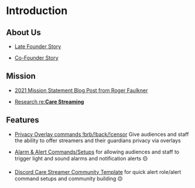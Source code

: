 # Introduction

## About Us
* [Late Founder Story](https://roger-rethinker.medium.com/this-is-what-we-get-when-health-care-is-a-business-c3198f3c6257)


* [Co-Founder Story](https://www.reddit.com/r/digitalbystanders/comments/1bfsx0h/elder_negligence_digital_bystander_story/)

## Mission

* [2021 Mission Statement Blog Post from Roger Faulkner](MISSION2.md)

* [Research re:**Care Streaming**](research.md)

## **Features**

* [Privacy Overlay commands
!brb/!back/!censor](https://www.reddit.com/r/streamyourcare/comments/1ayc3my/dbis_privacy_commands/)
Give audiences and staff the ability to offer streamers and their guardians privacy via overlays


* [Alarm & Alert Commands/Setups](https://medium.com/@faulknerfellowship/care-streamer-chatbot-commands-alerts-and-messages-5a5c30ae6c7b) for allowing audiences and staff to trigger light and sound alarms and notification alerts 🟡


* [Discord Care Streamer Community Template](https://medium.com/@faulknerfellowship/care-stream-discord-template-community-roles-command-setup-bdefb118e263) for quick alert role/alert command setups and community building 🟡

